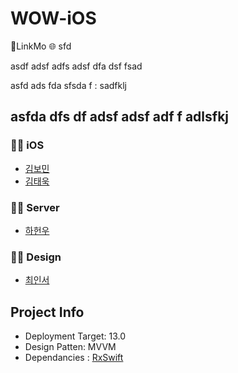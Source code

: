 # WOW-iOS
📱LinkMo 🌐
sfd

asdf
adsf
adfs
adsf
dfa
dsf
fsad

asfd
ads
fda
sfsda
f
:
sadfklj 


asfda
dfs
df
adsf
adsf
adf
f
adlsfkj
-------------------------

### 👨‍💻 iOS
- [김보민](https://github.com/BOMS2)
- [김태욱](https://github.com/taeuk178)

### 👨‍💻 Server
- [하헌우]( )

### 👨‍💻 Design
- [최인서]()


## Project Info
- Deployment Target: 13.0
- Design Patten: MVVM
- Dependancies : [RxSwift](https://github.com/ReactiveX/RxSwift)
